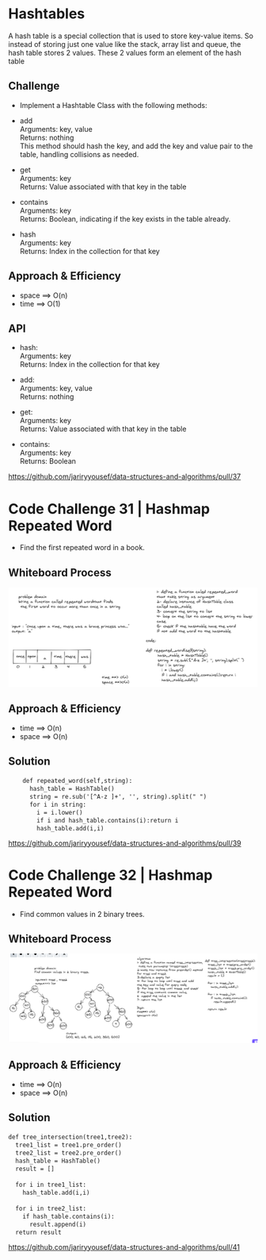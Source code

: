 # Hashtables
A hash table is a special collection that is used to store key-value items. So instead of storing just one value like the stack, array list and queue, the hash table stores 2 values. These 2 values form an element of the hash table

## Challenge
- Implement a Hashtable Class with the following methods:

- add  
  Arguments: key, value  
  Returns: nothing  
  This method should hash the key, and add the key and value pair to the table, handling collisions as needed.  

- get  
  Arguments: key  
  Returns: Value associated with that key in the table  

- contains  
  Arguments: key  
  Returns: Boolean, indicating if the key exists in the table already.  

- hash  
    Arguments: key  
    Returns: Index in the collection for that key  

## Approach & Efficiency  
- space ==> O(n)
- time ==> O(1)

## API

- hash:  
    Arguments: key  
    Returns: Index in the collection for that key  

- add:  
  Arguments: key, value  
  Returns: nothing  

- get:  
  Arguments: key  
  Returns: Value associated with that key in the table  

- contains:  
  Arguments: key  
  Returns: Boolean


https://github.com/jariryyousef/data-structures-and-algorithms/pull/37

# Code Challenge 31 | Hashmap Repeated Word
- Find the first repeated word in a book.


## Whiteboard Process
![](CodeCh31.PNG)

## Approach & Efficiency
- time ==> O(n)
- space ==> O(n)

## Solution
```
    def repeated_word(self,string):
      hash_table = HashTable()
      string = re.sub('[^A-z ]+', '', string).split(" ")
      for i in string:
        i = i.lower()
        if i and hash_table.contains(i):return i
        hash_table.add(i,i)

```
https://github.com/jariryyousef/data-structures-and-algorithms/pull/39




# Code Challenge 32 | Hashmap Repeated Word
- Find common values in 2 binary trees.


## Whiteboard Process
![](CC32.PNG)

## Approach & Efficiency
- time ==> O(n)
- space ==> O(n)

## Solution
```
def tree_intersection(tree1,tree2):
  tree1_list = tree1.pre_order()
  tree2_list = tree2.pre_order()
  hash_table = HashTable()
  result = []
  
  for i in tree1_list:
    hash_table.add(i,i)
  
  for i in tree2_list:
    if hash_table.contains(i):
      result.append(i)
  return result

```
https://github.com/jariryyousef/data-structures-and-algorithms/pull/41